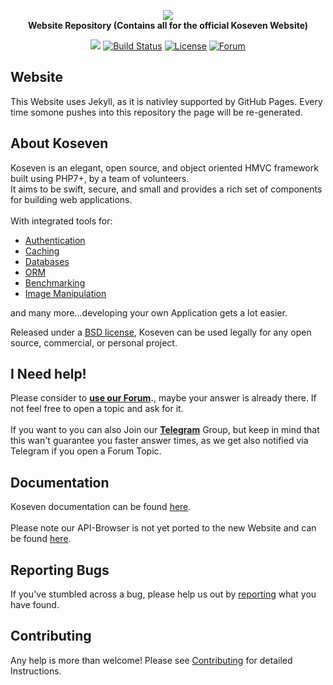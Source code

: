 <p align="center">
  <a href="https://koseven.ga" target="_blank">
    <img src="https://i.imgur.com/2CeT8JL.png" />
  </a>
  <br />
  <b>Website Repository (Contains all for the official Koseven Website)</b>
</p>
<p align="center">
  <a href="https://github.com/koseven/koseven/archive/master.zip" target="_blank"><img src="https://img.shields.io/badge/download-latest--stable-blue.svg"></a>
  <a href="https://travis-ci.org/koseven/koseven" target="_blank"><img src="https://travis-ci.org/koseven/koseven.svg" alt="Build Status"></a>
  <a href="https://github.com/koseven/koseven/blob/master/LICENSE.md" target="_blank"><img src="https://poser.pugx.org/koseven/koseven/license.svg" alt="License"></a>
  <a href="https://koseven.discourse.group/" target="_blank"><img src="https://img.shields.io/badge/Discourse-Join%20Forum-ff9c08.svg?logo=discourse" alt="Forum"></a>
</p>

## Website

This Website uses Jekyll, as it is nativley supported by GitHub Pages. Every time somone pushes into this repository the page will be re-generated.

## About Koseven

Koseven is an elegant, open source, and object oriented HMVC framework built using PHP7+, by a team of volunteers. 
<br />
It aims to be swift, secure, and small and provides a rich set of components for building web applications.
<br /><br />
With integrated tools for: <br />
  - [Authentication](https://koseven.ga/documentation/auth/)
  - [Caching](https://koseven.ga/documentation/cache/)
  - [Databases](https://koseven.ga/documentation/database/)
  - [ORM](https://koseven.ga/documentation/orm/)
  - [Benchmarking](https://koseven.ga/documentation/codebench/)
  - [Image Manipulation](https://koseven.ga/documentation/image/)
  
and many more...developing your own Application gets a lot easier.

Released under a [BSD license](LICENSE.md), Koseven can be used legally for any open source, commercial, or personal project.

## I Need help!

Please consider to **[use our Forum](https://koseven.discourse.group/).**, maybe your answer is already there. 
If not feel free to open a topic and ask for it.
<br /><br />
If you want to you can also Join our **[Telegram](https://telegram.me/koseven)** Group, but keep in mind that this wan't guarantee you faster answer times, as we get also notified via Telegram if you open a Forum Topic.

## Documentation

Koseven documentation can be found [here](https://koseven.ga/documentation). 
<br /> <br />
Please note our API-Browser is not yet ported to the new Website and can be found [here](https://docs.koseven.ga/guide-api).

## Reporting Bugs
If you've stumbled across a bug, please help us out by [reporting](https://github.com/koseven/koseven.ga/issues/new) 
what you have found.

## Contributing

Any help is more than welcome! Please see [Contributing](CONTRIBUTING.md) for detailed Instructions.
<br />

